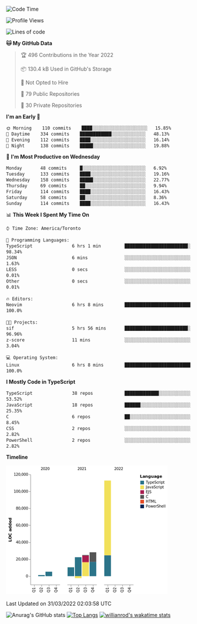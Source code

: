 <!--START_SECTION:waka-->
![Code Time](http://img.shields.io/badge/Code%20Time-197%20hrs%2030%20mins-blue)

![Profile Views](http://img.shields.io/badge/Profile%20Views-15-blue)

![Lines of code](https://img.shields.io/badge/From%20Hello%20World%20I%27ve%20Written-203%20Thousand%20lines%20of%20code-blue)

**🐱 My GitHub Data** 

> 🏆 496 Contributions in the Year 2022
 > 
> 📦 130.4 kB Used in GitHub's Storage 
 > 
> 🚫 Not Opted to Hire
 > 
> 📜 79 Public Repositories 
 > 
> 🔑 30 Private Repositories  
 > 
**I'm an Early 🐤** 

```text
🌞 Morning    110 commits    ████░░░░░░░░░░░░░░░░░░░░░   15.85% 
🌆 Daytime    334 commits    ████████████░░░░░░░░░░░░░   48.13% 
🌃 Evening    112 commits    ████░░░░░░░░░░░░░░░░░░░░░   16.14% 
🌙 Night      138 commits    █████░░░░░░░░░░░░░░░░░░░░   19.88%

```
📅 **I'm Most Productive on Wednesday** 

```text
Monday       48 commits     █░░░░░░░░░░░░░░░░░░░░░░░░   6.92% 
Tuesday      133 commits    ████░░░░░░░░░░░░░░░░░░░░░   19.16% 
Wednesday    158 commits    █████░░░░░░░░░░░░░░░░░░░░   22.77% 
Thursday     69 commits     ██░░░░░░░░░░░░░░░░░░░░░░░   9.94% 
Friday       114 commits    ████░░░░░░░░░░░░░░░░░░░░░   16.43% 
Saturday     58 commits     ██░░░░░░░░░░░░░░░░░░░░░░░   8.36% 
Sunday       114 commits    ████░░░░░░░░░░░░░░░░░░░░░   16.43%

```


📊 **This Week I Spent My Time On** 

```text
⌚︎ Time Zone: America/Toronto

💬 Programming Languages: 
TypeScript               6 hrs 1 min         ████████████████████████░   98.34% 
JSON                     6 mins              ░░░░░░░░░░░░░░░░░░░░░░░░░   1.63% 
LESS                     0 secs              ░░░░░░░░░░░░░░░░░░░░░░░░░   0.01% 
Other                    0 secs              ░░░░░░░░░░░░░░░░░░░░░░░░░   0.01%

🔥 Editors: 
Neovim                   6 hrs 8 mins        █████████████████████████   100.0%

🐱‍💻 Projects: 
sif                      5 hrs 56 mins       ████████████████████████░   96.96% 
z-score                  11 mins             ░░░░░░░░░░░░░░░░░░░░░░░░░   3.04%

💻 Operating System: 
Linux                    6 hrs 8 mins        █████████████████████████   100.0%

```

**I Mostly Code in TypeScript** 

```text
TypeScript               38 repos            █████████████░░░░░░░░░░░░   53.52% 
JavaScript               18 repos            ██████░░░░░░░░░░░░░░░░░░░   25.35% 
C                        6 repos             ██░░░░░░░░░░░░░░░░░░░░░░░   8.45% 
CSS                      2 repos             ░░░░░░░░░░░░░░░░░░░░░░░░░   2.82% 
PowerShell               2 repos             ░░░░░░░░░░░░░░░░░░░░░░░░░   2.82%

```


**Timeline**

![Chart not found](https://raw.githubusercontent.com/wise-introvert/wise-introvert/master/charts/bar_graph.png) 


 Last Updated on 31/03/2022 02:03:58 UTC
<!--END_SECTION:waka-->

![Anurag's GitHub stats](https://github-readme-stats.vercel.app/api?username=wise-introvert&count_private=true&show_icons=true)
[![Top Langs](https://github-readme-stats.vercel.app/api/top-langs/?username=wise-introvert&langs_count=10)](https://github.com/anuraghazra/github-readme-stats)
[![willianrod's wakatime stats](https://github-readme-stats.vercel.app/api/wakatime?username=wiseintrovert)](https://github.com/anuraghazra/github-readme-stats)
